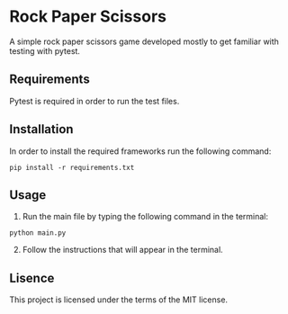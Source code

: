 # Rock Paper Scissors
A simple rock paper scissors game developed mostly to get familiar with testing with pytest.

## Requirements
Pytest is required in order to run the test files.

## Installation
In order to install the required frameworks run the following command:
```
pip install -r requirements.txt
```
## Usage
1. Run the main file by typing the following command in the terminal:
```
python main.py
```
2. Follow the instructions that will appear in the terminal.

## Lisence
This project is licensed under the terms of the MIT license.